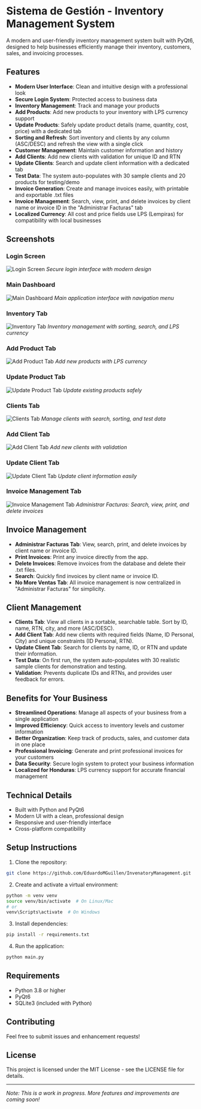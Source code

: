 # Sistema de Gestión - Inventory Management System

A modern and user-friendly inventory management system built with PyQt6, designed to help businesses efficiently manage their inventory, customers, sales, and invoicing processes.

## Features

- **Modern User Interface**: Clean and intuitive design with a professional look
- **Secure Login System**: Protected access to business data
- **Inventory Management**: Track and manage your products
- **Add Products**: Add new products to your inventory with LPS currency support
- **Update Products**: Safely update product details (name, quantity, cost, price) with a dedicated tab
- **Sorting and Refresh**: Sort inventory and clients by any column (ASC/DESC) and refresh the view with a single click
- **Customer Management**: Maintain customer information and history
- **Add Clients**: Add new clients with validation for unique ID and RTN
- **Update Clients**: Search and update client information with a dedicated tab
- **Test Data**: The system auto-populates with 30 sample clients and 20 products for testing/demo
- **Invoice Generation**: Create and manage invoices easily, with printable and exportable .txt files
- **Invoice Management**: Search, view, print, and delete invoices by client name or invoice ID in the "Administrar Facturas" tab
- **Localized Currency**: All cost and price fields use LPS (Lempiras) for compatibility with local businesses

## Screenshots

### Login Screen

![Login Screen](screenshots/login.png)
_Secure login interface with modern design_

### Main Dashboard

![Main Dashboard](screenshots/dashboard.png)
_Main application interface with navigation menu_

### Inventory Tab

![Inventory Tab](screenshots/inventory.png)
_Inventory management with sorting, search, and LPS currency_

### Add Product Tab

![Add Product Tab](screenshots/add_product.png)
_Add new products with LPS currency_

### Update Product Tab

![Update Product Tab](screenshots/update_product.png)
_Update existing products safely_

### Clients Tab

![Clients Tab](screenshots/clients.png)
_Manage clients with search, sorting, and test data_

### Add Client Tab

![Add Client Tab](screenshots/add_client.png)
_Add new clients with validation_

### Update Client Tab

![Update Client Tab](screenshots/update_client.png)
_Update client information easily_

### Invoice Management Tab

![Invoice Management Tab](screenshots/manage_invoices.png)
_Administrar Facturas: Search, view, print, and delete invoices_

## Invoice Management

- **Administrar Facturas Tab**: View, search, print, and delete invoices by client name or invoice ID.
- **Print Invoices**: Print any invoice directly from the app.
- **Delete Invoices**: Remove invoices from the database and delete their .txt files.
- **Search**: Quickly find invoices by client name or invoice ID.
- **No More Ventas Tab**: All invoice management is now centralized in "Administrar Facturas" for simplicity.

## Client Management

- **Clients Tab**: View all clients in a sortable, searchable table. Sort by ID, name, RTN, city, and more (ASC/DESC).
- **Add Client Tab**: Add new clients with required fields (Name, ID Personal, City) and unique constraints (ID Personal, RTN).
- **Update Client Tab**: Search for clients by name, ID, or RTN and update their information.
- **Test Data**: On first run, the system auto-populates with 30 realistic sample clients for demonstration and testing.
- **Validation**: Prevents duplicate IDs and RTNs, and provides user feedback for errors.

## Benefits for Your Business

- **Streamlined Operations**: Manage all aspects of your business from a single application
- **Improved Efficiency**: Quick access to inventory levels and customer information
- **Better Organization**: Keep track of products, sales, and customer data in one place
- **Professional Invoicing**: Generate and print professional invoices for your customers
- **Data Security**: Secure login system to protect your business information
- **Localized for Honduras**: LPS currency support for accurate financial management

## Technical Details

- Built with Python and PyQt6
- Modern UI with a clean, professional design
- Responsive and user-friendly interface
- Cross-platform compatibility

## Setup Instructions

1. Clone the repository:

```bash
git clone https://github.com/EduardoMGuillen/InvenatoryManagement.git
```

2. Create and activate a virtual environment:

```bash
python -m venv venv
source venv/bin/activate  # On Linux/Mac
# or
venv\Scripts\activate  # On Windows
```

3. Install dependencies:

```bash
pip install -r requirements.txt
```

4. Run the application:

```bash
python main.py
```

## Requirements

- Python 3.8 or higher
- PyQt6
- SQLite3 (included with Python)

## Contributing

Feel free to submit issues and enhancement requests!

## License

This project is licensed under the MIT License - see the LICENSE file for details.

---

_Note: This is a work in progress. More features and improvements are coming soon!_
